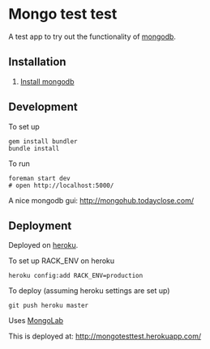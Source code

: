 # Mongo test test

A test app to try out the functionality of [mongodb](http://www.mongodb.org/).

## Installation

1. [Install mongodb](http://www.mongodb.org/display/DOCS/Quickstart+OS+X)

## Development

To set up

    gem install bundler
    bundle install

To run

    foreman start dev
    # open http://localhost:5000/
    
A nice mongodb gui: http://mongohub.todayclose.com/

## Deployment

Deployed on [heroku](http://www.heroku.com/).

To set up RACK_ENV on heroku

    heroku config:add RACK_ENV=production

To deploy (assuming heroku settings are set up)

    git push heroku master

Uses [MongoLab](http://devcenter.heroku.com/articles/mongolab)

This is deployed at: http://mongotesttest.herokuapp.com/
